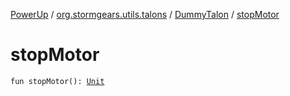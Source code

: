 [PowerUp](../../index.md) / [org.stormgears.utils.talons](../index.md) / [DummyTalon](index.md) / [stopMotor](./stop-motor.md)

# stopMotor

`fun stopMotor(): `[`Unit`](https://kotlinlang.org/api/latest/jvm/stdlib/kotlin/-unit/index.html)